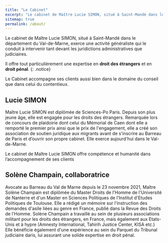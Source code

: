 ```yaml
---
title: "Le Cabinet"
excerpt: "Le cabinet de Maître Lucie SIMON, situé à Saint-Mandé dans le Val-de-Marne, vous accueille pour vous conseiller dans vos démarches administratives et vous assister dans vos procédures judiciaires."
sitemap: true
permalink: /about/
---
```


Le cabinet de Maître Lucie SIMON, situé à Saint-Mandé dans le département du Val-de-Marne, exerce une
activité généraliste qui le conduit à intervenir tant devant les juridictions administratives
que judiciaires.

Il offre tout particulièrement une expertise en **droit des étrangers** et en **droit pénal**.
{: .notice}

Le Cabinet accompagne ses clients aussi bien dans le domaine du conseil que dans celui du
contentieux.

## Lucie SIMON

Maître Lucie SIMON est diplômée de Sciences-Po Paris.
Depuis son plus jeune âge, elle est engagée pour les droits des étrangers. Remarquée lors de
concours de plaidoirie dont celui du Mémorial de Caen dont elle a remporté le premier prix ainsi que le prix de l'engagement, elle a créé son association de soutien juridique aux migrants avant de s’inscrire au Barreau de Paris et d’ouvrir son propre cabinet. Elle exerce aujourd'hui dans le Val-de-Marne. 

Le cabinet de Maître Lucie SIMON offre compétence et humanité dans l’accompagnement de ses clients

## Solène Champain, collaboratrice

Avocate au Barreau du Val de Marne depuis le 23 novembre 2021, Maître Solène Champain est diplômée du Master Droits de l'Homme de l'Université de Nanterre et d'un Master en Sciences Politiques de l'Institut d'Etudes Politiques de Toulouse. Elle a rédigé un mémoire sur l'instruction des demandes d'asile liées au genre en France,  publié dans la Revue des Droits de l'Homme. Solène Champain a travaillé au sein de plusieurs associations militant pour les droits des étrangers, en France, mais également aux Etats-Unis et à hypre (Amnesty International, Tahirih Justice Center, KISA etc.) Elle bénéficie également d'une expérience au sein du Parquet du Tribunal judiciaire daris, lui assurant une solide expertise en droit pénal. 

